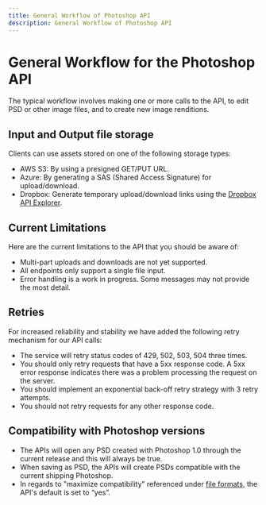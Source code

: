 ```yaml
---
title: General Workflow of Photoshop API
description: General Workflow of Photoshop API
---
```

# General Workflow for the Photoshop API

The typical workflow involves making one or more calls to the API, to edit PSD or other image files, and to create new image renditions.

## Input and Output file storage

Clients can use assets stored on one of the following storage types:
- AWS S3: By using a presigned GET/PUT URL.
- Azure: By generating a SAS (Shared Access Signature) for upload/download.
- Dropbox: Generate temporary upload/download links using the [Dropbox API Explorer](https://dropbox.github.io/dropbox-api-v2-explorer/).

## Current Limitations
Here are the current limitations to the API that you should be aware of: 
- Multi-part uploads and downloads are not yet supported.
- All endpoints only support a single file input.
- Error handling is a work in progress. Some messages may not provide the most detail. 

## Retries
For increased reliability and stability we have added the following retry mechanism for our API calls:
- The service will retry status codes of 429, 502, 503, 504 three times.
- You should only retry requests that have a 5xx response code. A 5xx error response indicates there was a problem processing the request on the server.
- You should implement an exponential back-off retry strategy with 3 retry attempts.
- You should not retry requests for any other response code.

## Compatibility with Photoshop versions

- The APIs will open any PSD created with Photoshop 1.0 through the current release and this will always be true.
- When saving as PSD, the APIs will create PSDs compatible with the current shipping Photoshop.
- In regards to "maximize compatibility" referenced under [file formats](https://helpx.adobe.com/photoshop/using/file-formats.html#maximize_compatibility_for_psd_and_psb_files), the API's default is set to “yes”.
